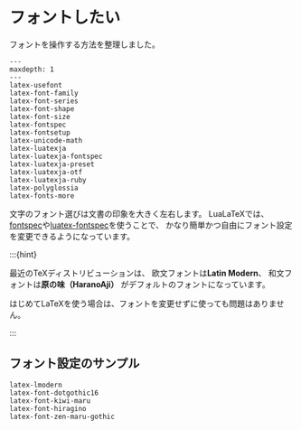 # フォントしたい

フォントを操作する方法を整理しました。

```{toctree}
---
maxdepth: 1
---
latex-usefont
latex-font-family
latex-font-series
latex-font-shape
latex-font-size
latex-fontspec
latex-fontsetup
latex-unicode-math
latex-luatexja
latex-luatexja-fontspec
latex-luatexja-preset
latex-luatexja-otf
latex-luatexja-ruby
latex-polyglossia
latex-fonts-more
```

文字のフォント選びは文書の印象を大きく左右します。
LuaLaTeXでは、[fontspec](./latex-fontspec.md)や[luatex-fontspec](./latex-luatexja-fontspec.md)を使うことで、
かなり簡単かつ自由にフォント設定を変更できるようになっています。

:::{hint}

最近のTeXディストリビューションは、
欧文フォントは**Latin Modern**、
和文フォントは**原の味（HaranoAji）**
がデフォルトのフォントになっています。

はじめてLaTeXを使う場合は、フォントを変更せずに使っても問題はありません。

:::

## フォント設定のサンプル

```{toctree}
latex-lmodern
latex-font-dotgothic16
latex-font-kiwi-maru
latex-font-hiragino
latex-font-zen-maru-gothic
```
